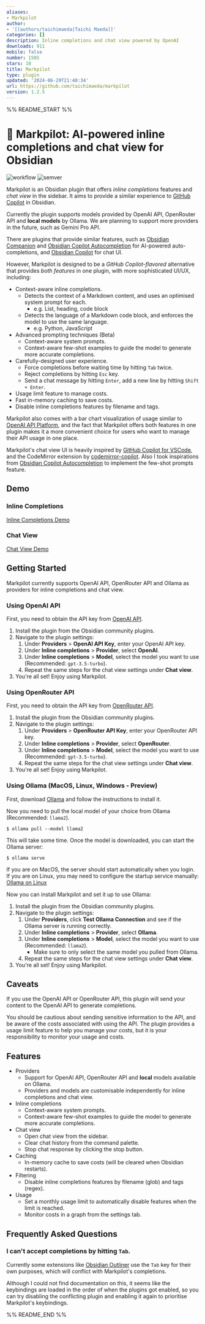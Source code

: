 ```yaml
---
aliases:
- Markpilot
author:
- '[[authors/taichimaeda|Taichi Maeda]]'
categories: []
description: Inline completions and chat view powered by OpenAI
downloads: 911
mobile: false
number: 1585
stars: 10
title: Markpilot
type: plugin
updated: '2024-06-29T21:40:34'
url: https://github.com/taichimaeda/markpilot
version: 1.2.5
---
```


%% README_START %%

# 🤖 Markpilot: AI-powered inline completions and chat view for Obsidian

![workflow](https://github.com/taichimaeda/markpilot/actions/workflows/ci.yaml/badge.svg)
![semver](https://img.shields.io/badge/semver-1.2.2-blue)

Markpilot is an Obsidian plugin that offers _inline completions_ features and _chat view_ in the sidebar. It aims to provide a similar experience to [GitHub Copilot](https://github.com/features/copilot) in Obsidian.

Currently the plugin supports models provided by OpenAI API, OpenRouter API and **local models** by Ollama. We are planning to support more providers in the future, such as Gemini Pro API.

There are plugins that provide similar features, such as [Obsidian Companion](https://github.com/rizerphe/obsidian-companion) and [Obsidian Copilot Autocompletion](https://github.com/j0rd1smit/obsidian-copilot-auto-completion) for AI-powered auto-completions, and [Obsidian Copilot](https://github.com/logancyang/obsidian-copilot) for chat UI.

However, Markpilot is designed to be a _GitHub Copilot-flavored_ alternative that provides _both features_ in one plugin, with more sophisticated UI/UX, including:

- Context-aware inline completions.
  - Detects the context of a Markdown content, and uses an optimised system prompt for each.
    - e.g. List, heading, code block
  - Detects the language of a Markdown code block, and enforces the model to use the same language.
    - e.g. Python, JavaScript
- Advanced prompting techniques (Beta)
  - Context-aware system prompts.
  - Context-aware few-shot examples to guide the model to generate more accurate completions.
- Carefully-designed user experience.
  - Force completions before waiting time by hitting `Tab` twice.
  - Reject completions by hitting `Esc` key.
  - Send a chat message by hitting `Enter`, add a new line by hitting `Shift + Enter`.
- Usage limit feature to manage costs.
- Fast in-memory caching to save costs.
- Disable inline completions features by filename and tags.

Markpilot also comes with a bar chart visualization of usage similar to [OpenAI API Platform](https://platform.openai.com/usage), and the fact that Markpilot offers both features in one plugin makes it a more convenient choice for users who want to manage their API usage in one place.

Markpilot's chat view UI is heavily inspired by [GitHub Copilot for VSCode](https://code.visualstudio.com/docs/copilot/overview), and the CodeMirror extension by [codemirror-copilot](https://github.com/asadm/codemirror-copilot). Also I took inspirations from [Obsidian Copilot Autocompletion](https://github.com/j0rd1smit/obsidian-copilot-auto-completion) to implement the few-shot prompts feature.

## Demo

### Inline Completions

[Inline Completions Demo](https://github.com/taichimaeda/markpilot/assets/28210288/5659c12b-22d2-4427-ad98-c4376c7718d8)

### Chat View

[Chat View Demo](https://github.com/taichimaeda/markpilot/assets/28210288/a4ba56a9-9672-4560-a4a4-829a3cfeceed)

## Getting Started

Markpilot currently supports OpenAI API, OpenRouter API and Ollama as providers for inline completions and chat view.

### Using OpenAI API

First, you need to obtain the API key from [OpenAI API](https://platform.openai.com/docs/guides/authentication).

1. Install the plugin from the Obsidian community plugins.
2. Navigate to the plugin settings:
   1. Under **Providers** > **OpenAI API Key**, enter your OpenAI API key.
   2. Under **Inline completions** > **Provider**, select **OpenAI**.
   3. Under **Inline completions** > **Model**, select the model you want to use (Recommended: `gpt-3.5-turbo`).
   4. Repeat the same steps for the chat view settings under **Chat view**.
3. You're all set! Enjoy using Markpilot.

### Using OpenRouter API

First, you need to obtain the API key from [OpenRouter API](https://openrouter.ai/keys).

1. Install the plugin from the Obsidian community plugins.
2. Navigate to the plugin settings:
   1. Under **Providers** > **OpenRouter API Key**, enter your OpenRouter API key.
   2. Under **Inline completions** > **Provider**, select **OpenRouter**.
   3. Under **Inline completions** > **Model**, select the model you want to use (Recommended: `gpt-3.5-turbo`).
   4. Repeat the same steps for the chat view settings under **Chat view**.
3. You're all set! Enjoy using Markpilot.

### Using Ollama (MacOS, Linux, Windows - Preview)

First, download [Ollama](https://ollama.com/download) and follow the instructions to install it.

Now you need to pull the local model of your choice from Ollama (Recommended: `llama2`).

```console
$ ollama pull --model llama2
```

This will take some time. Once the model is downloaded, you can start the Ollama server:

```console
$ ollama serve
```

If you are on MacOS, the server should start automatically when you login.
If you are on Linux, you may need to configure the startup service manually: [Ollama on Linux](https://github.com/ollama/ollama/blob/main/docs/linux.md)

Now you can install Markpilot and set it up to use Ollama:

1. Install the plugin from the Obsidian community plugins.
2. Navigate to the plugin settings:
   1. Under **Providers**, click **Test Ollama Connection** and see if the Ollama server is running correctly.
   2. Under **Inline completions** > **Provider**, select **Ollama**.
   3. Under **Inline completions** > **Model**, select the model you want to use (Recommended: `llama2`).
      - Make sure to only select the same model you pulled from Ollama.
   4. Repeat the same steps for the chat view settings under **Chat view**.
3. You're all set! Enjoy using Markpilot.

## Caveats

If you use the OpenAI API or OpenRouter API, this plugin will send your content to the OpenAI API to generate completions.

You should be cautious about sending sensitive information to the API, and be aware of the costs associated with using the API. The plugin provides a usage limit feature to help you manage your costs, but it is your responsibility to monitor your usage and costs.

## Features

- Providers
  - Support for OpenAI API, OpenRouter API and **local** models available on Ollama.
  - Providers and models are customisable independently for inline completions and chat view.
- Inline completions
  - Context-aware system prompts.
  - Context-aware few-shot examples to guide the model to generate more accurate completions.
- Chat view
  - Open chat view from the sidebar.
  - Clear chat history from the command palette.
  - Stop chat response by clicking the stop button.
- Caching
  - In-memory cache to save costs (will be cleared when Obsidian restarts).
- Filtering
  - Disable inline completions features by filename (glob) and tags (regex).
- Usage
  - Set a monthly usage limit to automatically disable features when the limit is reached.
  - Monitor costs in a graph from the settings tab.

## Frequently Asked Questions

### I can't accept completions by hitting `Tab`.

Currently some extensions like [Obsidian Outliner](https://github.com/vslinko/obsidian-outliner) use the `Tab` key for their own purposes, which will conflict with Markpilot's completions.

Although I could not find documentation on this, it seems like the keybindings are loaded in the order of when the plugins got enabled, so you can try disabling the conflicting plugin and enabling it again to prioritise Markpilot's keybindings.


%% README_END %%